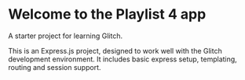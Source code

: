 Welcome to the Playlist 4 app
==============================

A starter project for learning Glitch.

This is an Express.js project, designed to work well with the Glitch development environment. It includes basic express setup, templating, routing and session support.
